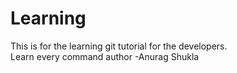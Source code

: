 # Learning
This is for the learning git tutorial for the developers.
<br>
Learn every command
author -Anurag Shukla